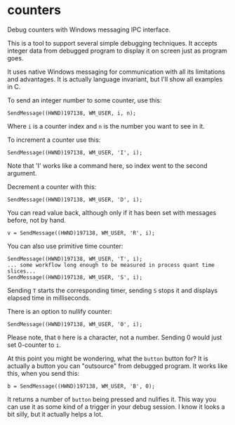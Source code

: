 # counters
Debug counters with Windows messaging IPC interface.

This is a tool to support several simple debugging techniques. It accepts integer data from debugged program to display it on screen just as program goes. 

It uses native Windows messaging for communication with all its limitations and advantages. It is actually language invariant, but I'll show all examples in C.

To send an integer number to some counter, use this:

    SendMessage((HWND)197138, WM_USER, i, n);

Where `i` is a counter index and `n` is the number you want to see in it.

To increment a counter use this:

    SendMessage((HWND)197138, WM_USER, 'I', i);

Note that 'I' works like a command here, so index went to the second argument.

Decrement a counter with this:

    SendMessage((HWND)197138, WM_USER, 'D', i);

You can read value back, although only if it has been set with messages before, not by hand.

    v = SendMessage((HWND)197138, WM_USER, 'R', i);

You can also use primitive time counter:

    SendMessage((HWND)197138, WM_USER, 'T', i);
    ... some workflow long enough to be measured in process quant time slices...
    SendMessage((HWND)197138, WM_USER, 'S', i);

Sending `T` starts the corresponding timer, sending `S` stops it and displays elapsed time in milliseconds. 

There is an option to nullify counter:

    SendMessage((HWND)197138, WM_USER, '0', i);

Please note, that `0` here is a character, not a number. Sending 0 would just set 0-counter to `i`.

At this point you might be wondering, what the `button` button for? It is actually a button you can "outsource" from debugged program. It works like this, when you send this:

    b = SendMessage((HWND)197138, WM_USER, 'B', 0);

It returns a number of `button` being pressed and nulifies it. This way you can use it as some kind of a trigger in your debug session. I know it looks a bit silly, but it actually helps a lot.

